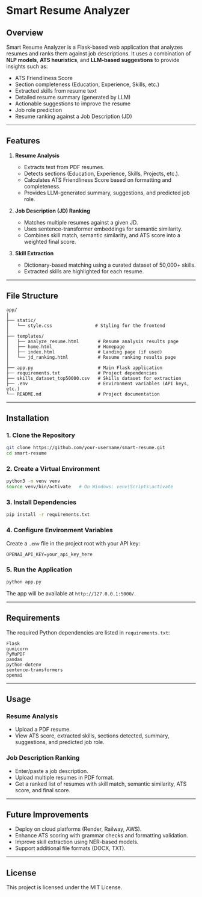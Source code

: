 # Smart Resume Analyzer

## Overview

Smart Resume Analyzer is a Flask-based web application that analyzes resumes and ranks them against job descriptions. It uses a combination of **NLP models**, **ATS heuristics**, and **LLM-based suggestions** to provide insights such as:

* ATS Friendliness Score
* Section completeness (Education, Experience, Skills, etc.)
* Extracted skills from resume text
* Detailed resume summary (generated by LLM)
* Actionable suggestions to improve the resume
* Job role prediction
* Resume ranking against a Job Description (JD)

---

## Features

1. **Resume Analysis**

   * Extracts text from PDF resumes.
   * Detects sections (Education, Experience, Skills, Projects, etc.).
   * Calculates ATS Friendliness Score based on formatting and completeness.
   * Provides LLM-generated summary, suggestions, and predicted job role.

2. **Job Description (JD) Ranking**

   * Matches multiple resumes against a given JD.
   * Uses sentence-transformer embeddings for semantic similarity.
   * Combines skill match, semantic similarity, and ATS score into a weighted final score.

3. **Skill Extraction**

   * Dictionary-based matching using a curated dataset of 50,000+ skills.
   * Extracted skills are highlighted for each resume.

---

## File Structure

```
app/
│
├── static/
│   └── style.css                # Styling for the frontend
│
├── templates/
│   ├── analyze_resume.html       # Resume analysis results page
│   ├── home.html                 # Homepage
│   ├── index.html                # Landing page (if used)
│   └── jd_ranking.html           # Resume ranking results page
│
├── app.py                        # Main Flask application
├── requirements.txt              # Project dependencies
├── skills_dataset_top50000.csv   # Skills dataset for extraction
├── .env                          # Environment variables (API keys, etc.)
└── README.md                     # Project documentation
```

---

## Installation

### 1. Clone the Repository

```bash
git clone https://github.com/your-username/smart-resume.git
cd smart-resume
```

### 2. Create a Virtual Environment

```bash
python3 -m venv venv
source venv/bin/activate   # On Windows: venv\Scripts\activate
```

### 3. Install Dependencies

```bash
pip install -r requirements.txt
```

### 4. Configure Environment Variables

Create a `.env` file in the project root with your API key:

```
OPENAI_API_KEY=your_api_key_here
```

### 5. Run the Application

```bash
python app.py
```

The app will be available at `http://127.0.0.1:5000/`.

---

## Requirements

The required Python dependencies are listed in `requirements.txt`:

```
Flask
gunicorn
PyMuPDF
pandas
python-dotenv
sentence-transformers
openai
```

---

## Usage

### Resume Analysis

* Upload a PDF resume.
* View ATS score, extracted skills, sections detected, summary, suggestions, and predicted job role.

### Job Description Ranking

* Enter/paste a job description.
* Upload multiple resumes in PDF format.
* Get a ranked list of resumes with skill match, semantic similarity, ATS score, and final score.

---

## Future Improvements

* Deploy on cloud platforms (Render, Railway, AWS).
* Enhance ATS scoring with grammar checks and formatting validation.
* Improve skill extraction using NER-based models.
* Support additional file formats (DOCX, TXT).

---

## License

This project is licensed under the MIT License.
